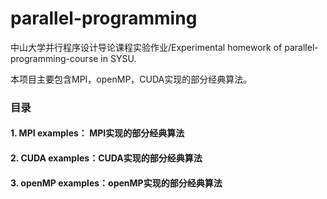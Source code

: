 # parallel-programming
中山大学并行程序设计导论课程实验作业/Experimental homework of parallel-programming-course in SYSU.

本项目主要包含MPI，openMP，CUDA实现的部分经典算法。


### 目录
#### 1. MPI examples： MPI实现的部分经典算法
#### 2. CUDA examples：CUDA实现的部分经典算法
#### 3. openMP examples：openMP实现的部分经典算法





